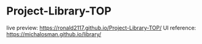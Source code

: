 # Project-Library-TOP
live preview: https://ronald2117.github.io/Project-Library-TOP/
UI reference: https://michalosman.github.io/library/
